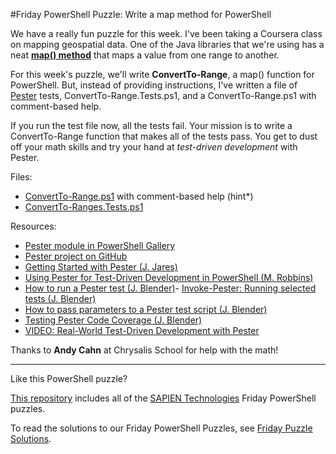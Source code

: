 #Friday PowerShell Puzzle: Write a map method for PowerShell

We have a really fun puzzle for this week. I've been taking a Coursera class on mapping geospatial data. One of the Java libraries that we're using has a neat [**map() method**](https://processing.org/reference/map_.html) that maps a value from one range to another. 

For this week's puzzle, we'll write **ConvertTo-Range**, a map() function for PowerShell. But, instead of providing instructions, I've written a file of [Pester](https://www.powershellgallery.com/packages/Pester/4.0.2) tests, ConvertTo-Range.Tests.ps1, and a ConvertTo-Range.ps1 with comment-based help.

If you run the test file now, all the tests fail. Your mission is to write a ConvertTo-Range function that makes all of the tests pass. You get to dust off your math skills and try your hand at *test-driven development* with Pester.

Files: 

- [ConvertTo-Range.ps1](https://github.com/sapientechnologies/FridayPowerShellPuzzle/blob/master/WriteMapForPowerShell/ConvertTo-Range.ps1) with comment-based help (hint*)
- [ConvertTo-Ranges.Tests.ps1](https://github.com/sapientechnologies/FridayPowerShellPuzzle/blob/master/WriteMapForPowerShell/ConvertTo-Range.Tests.ps1)


Resources: 

- [Pester module in PowerShell Gallery](https://www.powershellgallery.com/packages/Pester)
- [Pester project on GitHub](https://github.com/pester/pester)
- [Getting Started with Pester (J. Jares)](http://www.powershellmagazine.com/2014/03/12/get-started-with-pester-powershell-unit-testing-framework/)
- [Using Pester for Test-Driven Development in PowerShell (M. Robbins)](http://mikefrobbins.com/2014/10/09/using-pester-for-test-driven-development-in-powershell/)
- [How to run a Pester test (J. Blender)](http://info.sapien.com/index.php/scripting/scripting-modules/how-to-run-a-pester-test)- [Invoke-Pester: Running selected tests (J. Blender)](http://info.sapien.com/index.php/scripting/scripting-modules/invoke-pester-running-selected-tests)
- [How to pass parameters to a Pester test script (J. Blender)](http://info.sapien.com/index.php/scripting/scripting-modules/how-to-pass-parameters-to-a-pester-test-script)
- [Testing Pester Code Coverage (J. Blender)](http://info.sapien.com/index.php/scripting/scripting-modules/testing-pester-code-coverage)
- [VIDEO: Real-World Test-Driven Development with Pester](https://www.google.com/url?sa=t&rct=j&q=&esrc=s&source=web&cd=1&cad=rja&uact=8&ved=0ahUKEwjA9af1-qnSAhXqslQKHTooAfkQtwIIHDAA&url=https%3A%2F%2Fwww.youtube.com%2Fwatch%3Fv%3DgssAtCeMOoo&usg=AFQjCNFu2aODWIXv9vVmlQNRLIq0OJoAGg&sig2=ix_YevMSTR2oBev4nVagqA)

Thanks to **Andy Cahn** at Chrysalis School for help with the math! 


----------
Like this PowerShell puzzle?

[This repository](https://github.com/SAPIENTechnologies/FridayPowerShellPuzzle) includes all of the [SAPIEN Technologies](https://sapien.com/blog) Friday PowerShell puzzles. 

To read the solutions to our Friday PowerShell Puzzles, see [Friday Puzzle Solutions](https://www.sapien.com/blog/topics/puzzle/). 